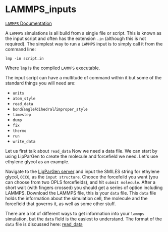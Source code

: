 # LAMMPS_inputs

[`LAMMPS` Documentation](https://docs.lammps.org/Manual.html)

A `LAMMPS` simulations is all build from a single file or script.
This is known as the input script and often has the extension `.in` (although this is not required).
The simplest way to run a `LAMMPS` input is to simply call it from the command line:

```
lmp -in script.in
```
Where `lmp` is the compiled `LAMMPS` executable.

The input script can have a multitude of command within it but some of the standard things you will need are:
- `units`
- `atom_style`
- `read_data`
- `bond`/`angle`/`dihedral`/`improper_style`
- `timestep`
- `dump`
- `fix`
- `thermo`
- `run`
- `write_data`

Let us first talk about `read_data`
Now we need a data file.
We can start by using LipParGen to create the molecule and forcefield we need. 
Let's use ethylene glycol as an example.

Navigate to the [LigParGen server](https://zarbi.chem.yale.edu/ligpargen/) and input the SMILES string for ethylene glycol, `OCCO`, as the `input structure`. 
Chooce the forcefeild you want (you can choose from two OPLS forcefields), and hit `submit molecule`.
After a short wait (with fingers crossed) you should get a series of option including LAMMPS. 
Download the LAMMPS file, this is your `data` file. 
This `data` file holds the information about the simulation cell, the molecule and the forcefield that governs it, as well as some other stuff.

There are a lot of different ways to get information into your `lammps` simulation, but the `data` field is the easiest to understand.
The format of the `data` file is discussed here: [read_data](https://docs.lammps.org/read_data.html)

